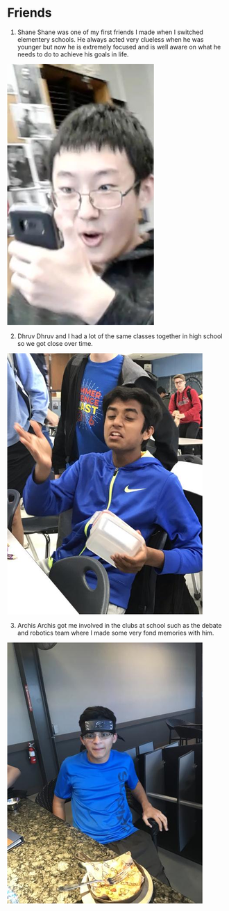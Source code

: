 # Friends

1. Shane
Shane was one of my first friends I made when I switched elementery schools. He always acted very clueless when he was younger but now he is extremely
focused and is well aware on what he needs to do to achieve his goals in life.
<img src="Shane.jpg" alt="Shane"/>

2. Dhruv
Dhruv and I had a lot of the same classes together in high school so we got close over time.
<img src="Dhruv.jpg" alt="Dhruv"/>

3. Archis
Archis got me involved in the clubs at school such as the debate and robotics team where I made some very fond memories with him.
<img src="Archis.jpg" alt="Archis"/>

